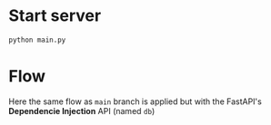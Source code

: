 # Start server

```sh
python main.py
```

# Flow

Here the same flow as `main` branch is applied but with the FastAPI's **Dependencie Injection** API (named `db`)
